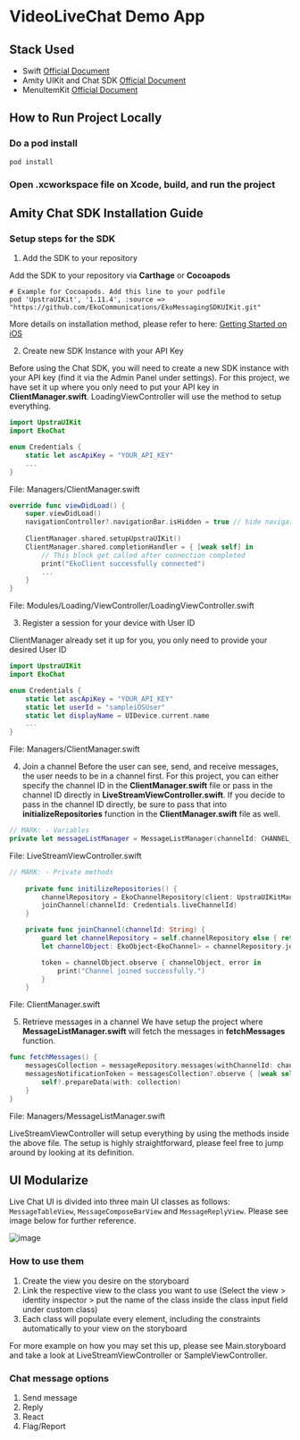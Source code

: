 # VideoLiveChat Demo App

## Stack Used
- Swift [Official Document](https://developer.apple.com/swift/resources/)
- Amity UIKit and Chat SDK [Official Document](https://docs.amity.co/uikit/ios-1/overview)
- MenuItemKit [Official Document](https://github.com/cxa/MenuItemKit)

## How to Run Project Locally
### Do a pod install
```
pod install
```
### Open .xcworkspace file on Xcode, build, and run the project

## Amity Chat SDK Installation Guide
### Setup steps for the SDK
1. Add the SDK to your repository

Add the SDK to your repository via **Carthage** or **Cocoapods**
```
# Example for Cocoapods. Add this line to your podfile
pod 'UpstraUIKit', '1.11.4', :source => "https://github.com/EkoCommunications/EkoMessagingSDKUIKit.git"
```
More details on installation method, please refer to here: [Getting Started on iOS](https://docs.amity.co/uikit/ios-1/getting-started)

2. Create new SDK Instance with your API Key

Before using the Chat SDK, you will need to create a new SDK instance with your API key (find it via the Admin Panel under settings). For this project, we have set it up where you only need to put your API key in **ClientManager.swift**. LoadingViewController will use the method to setup everything.

```swift
import UpstraUIKit
import EkoChat

enum Credentials {
    static let ascApiKey = "YOUR_API_KEY"
    ...
}
```
File: Managers/ClientManager.swift

```swift
override func viewDidLoad() {
    super.viewDidLoad()
    navigationController?.navigationBar.isHidden = true // hide navigation bar
    
    ClientManager.shared.setupUpstraUIKit()
    ClientManager.shared.completionHandler = { [weak self] in
        // This block get called after connection completed
        print("EkoClient successfully connected")
        ...
    }
}
```
File: Modules/Loading/ViewController/LoadingViewController.swift

3. Register a session for your device with User ID

ClientManager already set it up for you, you only need to provide your desired User ID

```swift
import UpstraUIKit
import EkoChat

enum Credentials {
    static let ascApiKey = "YOUR_API_KEY"
    static let userId = "sampleiOSUser"
    static let displayName = UIDevice.current.name
    ...
}
```
File: Managers/ClientManager.swift

4. Join a channel
Before the user can see, send, and receive messages, the user needs to be in a channel first. For this project, you can either specify the channel ID in the **ClientManager.swift** file or pass in the channel ID directly in **LiveStreamViewController.swift**. If you decide to pass in the channel ID directly, be sure to pass that into **initializeRepositories** function in the **ClientManager.swift** file as well.

```swift
// MARK: - Variables
private let messageListManager = MessageListManager(channelId: CHANNEL_ID_HERE)
```
File: LiveStreamViewController.swift

```swift
// MARK: - Private methods
    
    private func initilizeRepositories() {
        channelRepository = EkoChannelRepository(client: UpstraUIKitManager.client)
        joinChannel(channelId: Credentials.liveChannelId)
    }

    private func joinChannel(channelId: String) {
        guard let channelRepository = self.channelRepository else { return }
        let channelObject: EkoObject<EkoChannel> = channelRepository.joinChannel(channelId)

        token = channelObject.observe { channelObject, error in
            print("Channel joined successfully.")
        }
    }
```
File: ClientManager.swift

5. Retrieve messages in a channel
We have setup the project where **MessageListManager.swift** will fetch the messages in **fetchMessages** function.

```swift
func fetchMessages() {
    messagesCollection = messageRepository.messages(withChannelId: channelId, filterByParentId: false, parentId: nil, reverse: true)
    messagesNotificationToken = messagesCollection?.observe { [weak self] (collection, _, error) in
        self?.prepareData(with: collection)
    }
}
```
File: Managers/MessageListManager.swift

LiveStreamViewController will setup everything by using the methods inside the above file. The setup is highly straightforward, please feel free to jump around by looking at its definition.

## UI Modularize

Live Chat UI is divided into three main UI classes as follows: `MessageTableView`, `MessageComposeBarView` and `MessageReplyView`.
Please see image below for further reference.

![image](https://user-images.githubusercontent.com/74768384/118767327-c50dd780-b8a7-11eb-8358-75d277cf1e02.png)

### How to use them
1. Create the view you desire on the storyboard
2. Link the respective view to the class you want to use (Select the view > identity inspector > put the name of the class inside the class input field under custom class)
3. Each class will populate every element, including the constraints automatically to your view on the storyboard

For more example on how you may set this up, please see Main.storyboard and take a look at LiveStreamViewController or SampleViewController.

### Chat message options
1. Send message
2. Reply
3. React
4. Flag/Report
